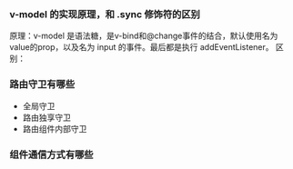 ### v-model 的实现原理，和 .sync 修饰符的区别
原理：v-model 是语法糖，是v-bind和@change事件的结合，默认使用名为value的prop，以及名为 input 的事件。最后都是执行 addEventListener。
区别：


### 路由守卫有哪些
- 全局守卫
- 路由独享守卫
- 路由组件内部守卫


### 组件通信方式有哪些
